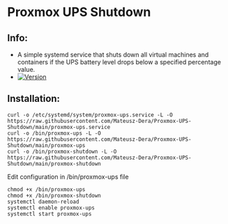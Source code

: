 # Proxmox UPS Shutdown
## Info:
- A simple systemd service that shuts down all virtual machines and containers if the UPS battery level drops below a specified percentage value.
- [![Version](https://img.shields.io/badge/0.5.4_Alpha-Current_Version-green.svg)](https://github.com/Mateusz-Dera/https://github.com/Mateusz-Dera/Proxmox-UPS-Shutdown)
## Installation:
```
curl -o /etc/systemd/system/proxmox-ups.service -L -O https://raw.githubusercontent.com/Mateusz-Dera/Proxmox-UPS-Shutdown/main/proxmox-ups.service
curl -o /bin/proxmox-ups -L -O https://raw.githubusercontent.com/Mateusz-Dera/Proxmox-UPS-Shutdown/main/proxmox-ups
curl -o /bin/proxmox-shutdown -L -O https://raw.githubusercontent.com/Mateusz-Dera/Proxmox-UPS-Shutdown/main/proxmox-shutdown
```

Edit configuration in /bin/proxmox-ups file

```
chmod +x /bin/proxmox-ups
chmod +x /bin/proxmox-shutdown
systemctl daemon-reload
systemctl enable proxmox-ups
systemctl start proxmox-ups
```
